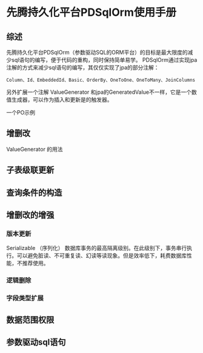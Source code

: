 # 先腾持久化平台PDSqlOrm使用手册
## 综述
先腾持久化平台PDSqlOrm（参数驱动SQL的ORM平台）的目标是最大限度的减少sql语句的编写，便于代码的重构，同时保持简单易学。 PDSqlOrm通过实现jpa注解的方式来减少sql语句的编写，其仅仅实现了jpa的部分注解：

    Column、Id、EmbeddedId、Basic、OrderBy、OneToOne、OneToMany、JoinColumns

另外扩展一个注解 ValueGenerator 和jpa的GeneratedValue不一样，它是一个数值生成器，可以作为插入和更新是的触发器。
 
一个PO示例

## 增删改

ValueGenerator 的用法

## 子表级联更新

## 查询条件的构造

## 增删改的增强
### 版本更新
Serializable （序列化）
数据库事务的最高隔离级别。在此级别下，事务串行执行。可以避免脏读、不可重复读、幻读等读现象。但是效率低下，耗费数据库性能，不推荐使用。
### 逻辑删除

### 字段类型扩展

## 数据范围权限

## 参数驱动sql语句
